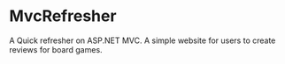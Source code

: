 # MvcRefresher
A Quick refresher on ASP.NET MVC. A simple website for users to create reviews for board games.
